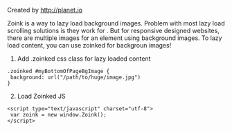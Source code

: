 Created by http://planet.io

Zoink is a way to lazy load background images. Problem with most lazy load scrolling solutions is they work for <img>. But for responsive designed websites, there are multiple images for an element using background images. To lazy load content, you can use zoinked for backgroun images!

1. Add .zoinked css class for lazy loaded content
```
.zoinked #myBottomOfPageBgImage {
 background: url("/path/to/huge/image.jpg")
}
```

2. Load Zoinked JS
 ```
<script type="text/javascript" charset="utf-8">
  var zoink = new window.Zoink();
</script>
```
